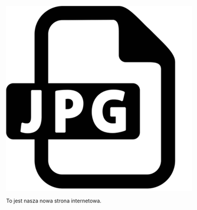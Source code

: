 <img src="jpg.png">

<html>

<head>
<title>Tytuł strony</title>
</head>

<body>
<p>To jest nasza nowa strona internetowa.</p>
</body>

</html>
